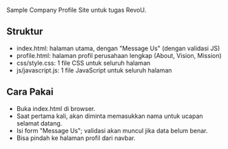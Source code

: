 Sample Company Profile Site untuk tugas RevoU.

## Struktur
- index.html: halaman utama, dengan "Message Us" (dengan validasi JS)
- profile.html: halaman profil perusahaan lengkap (About, Vision, Mission)
- css/style.css: 1 file CSS untuk seluruh halaman
- js/javascript.js: 1 file JavaScript untuk seluruh halaman

## Cara Pakai
- Buka index.html di browser.
- Saat pertama kali, akan diminta memasukkan nama untuk ucapan selamat datang.
- Isi form "Message Us"; validasi akan muncul jika data belum benar.
- Bisa pindah ke halaman profil dari navbar.